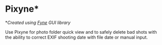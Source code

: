 # Pixyne*

\**Created using [Fyne](https://github.com/fyne-io/fyne) GUI library*

Use Pixyne for photo folder quick view and to safely delete bad shots with the ability to correct EXIF shooting date with file date or manual input.

